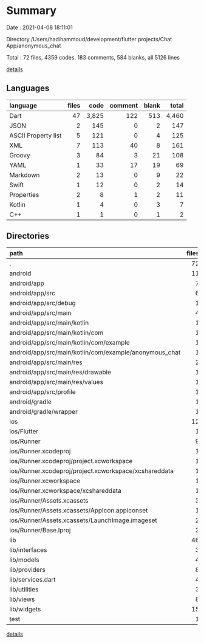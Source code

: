 # Summary

Date : 2021-04-08 18:11:01

Directory /Users/hadihammoud/development/flutter projects/Chat App/anonymous_chat

Total : 72 files,  4359 codes, 183 comments, 584 blanks, all 5126 lines

[details](details.md)

## Languages
| language | files | code | comment | blank | total |
| :--- | ---: | ---: | ---: | ---: | ---: |
| Dart | 47 | 3,825 | 122 | 513 | 4,460 |
| JSON | 2 | 145 | 0 | 2 | 147 |
| ASCII Property list | 5 | 121 | 0 | 4 | 125 |
| XML | 7 | 113 | 40 | 8 | 161 |
| Groovy | 3 | 84 | 3 | 21 | 108 |
| YAML | 1 | 33 | 17 | 19 | 69 |
| Markdown | 2 | 13 | 0 | 9 | 22 |
| Swift | 1 | 12 | 0 | 2 | 14 |
| Properties | 2 | 8 | 1 | 2 | 11 |
| Kotlin | 1 | 4 | 0 | 3 | 7 |
| C++ | 1 | 1 | 0 | 1 | 2 |

## Directories
| path | files | code | comment | blank | total |
| :--- | ---: | ---: | ---: | ---: | ---: |
| . | 72 | 4,359 | 183 | 584 | 5,126 |
| android | 11 | 148 | 42 | 32 | 222 |
| android/app | 7 | 105 | 41 | 21 | 167 |
| android/app/src | 6 | 56 | 38 | 9 | 103 |
| android/app/src/debug | 1 | 4 | 3 | 1 | 8 |
| android/app/src/main | 4 | 48 | 32 | 7 | 87 |
| android/app/src/main/kotlin | 1 | 4 | 0 | 3 | 7 |
| android/app/src/main/kotlin/com | 1 | 4 | 0 | 3 | 7 |
| android/app/src/main/kotlin/com/example | 1 | 4 | 0 | 3 | 7 |
| android/app/src/main/kotlin/com/example/anonymous_chat | 1 | 4 | 0 | 3 | 7 |
| android/app/src/main/res | 2 | 13 | 16 | 3 | 32 |
| android/app/src/main/res/drawable | 1 | 4 | 7 | 2 | 13 |
| android/app/src/main/res/values | 1 | 9 | 9 | 1 | 19 |
| android/app/src/profile | 1 | 4 | 3 | 1 | 8 |
| android/gradle | 1 | 5 | 1 | 1 | 7 |
| android/gradle/wrapper | 1 | 5 | 1 | 1 | 7 |
| ios | 12 | 343 | 2 | 13 | 358 |
| ios/Flutter | 1 | 26 | 0 | 1 | 27 |
| ios/Runner | 9 | 301 | 2 | 10 | 313 |
| ios/Runner.xcodeproj | 1 | 8 | 0 | 1 | 9 |
| ios/Runner.xcodeproj/project.xcworkspace | 1 | 8 | 0 | 1 | 9 |
| ios/Runner.xcodeproj/project.xcworkspace/xcshareddata | 1 | 8 | 0 | 1 | 9 |
| ios/Runner.xcworkspace | 1 | 8 | 0 | 1 | 9 |
| ios/Runner.xcworkspace/xcshareddata | 1 | 8 | 0 | 1 | 9 |
| ios/Runner/Assets.xcassets | 3 | 148 | 0 | 4 | 152 |
| ios/Runner/Assets.xcassets/AppIcon.appiconset | 1 | 122 | 0 | 1 | 123 |
| ios/Runner/Assets.xcassets/LaunchImage.imageset | 2 | 26 | 0 | 3 | 29 |
| ios/Runner/Base.lproj | 2 | 61 | 2 | 2 | 65 |
| lib | 46 | 3,825 | 98 | 506 | 4,429 |
| lib/interfaces | 3 | 36 | 1 | 23 | 60 |
| lib/models | 4 | 223 | 4 | 44 | 271 |
| lib/providers | 8 | 455 | 1 | 94 | 550 |
| lib/services.dart | 4 | 259 | 0 | 59 | 318 |
| lib/utilities | 3 | 233 | 1 | 28 | 262 |
| lib/views | 8 | 1,223 | 0 | 93 | 1,316 |
| lib/widgets | 15 | 1,384 | 91 | 160 | 1,635 |
| test | 1 | 0 | 24 | 7 | 31 |

[details](details.md)